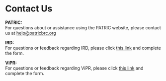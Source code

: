 # Contact Us

**PATRIC:**  
For questions about or assistance using the PATRIC website, please contact us at [help@patricbrc.org](mailto:help@patricbrc.org)

**IRD:**  
For questions or feedback regarding IRD, please click [this link](https://www.fludb.org/brc/problemReport.spg?decorator=influenza) and complete the form.  

**ViPR:**  
For questions or feedback regarding ViPR, please click [this link](https://www.viprbrc.org/brc/problemReport.spg?decorator=vipr&category=science) and complete the form.  
